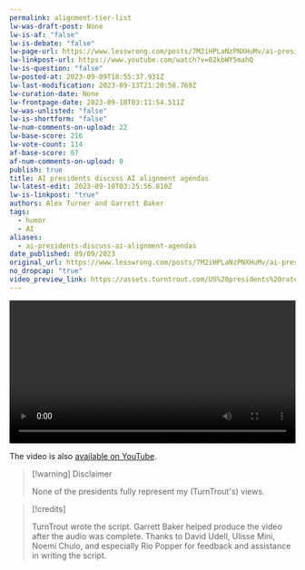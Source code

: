 ```yaml
---
permalink: alignment-tier-list
lw-was-draft-post: None
lw-is-af: "false"
lw-is-debate: "false"
lw-page-url: https://www.lesswrong.com/posts/7M2iHPLaNzPNXHuMv/ai-presidents-discuss-ai-alignment-agendas
lw-linkpost-url: https://www.youtube.com/watch?v=02kbWY5mahQ
lw-is-question: "false"
lw-posted-at: 2023-09-09T18:55:37.931Z
lw-last-modification: 2023-09-13T21:20:58.769Z
lw-curation-date: None
lw-frontpage-date: 2023-09-10T03:11:54.511Z
lw-was-unlisted: "false"
lw-is-shortform: "false"
lw-num-comments-on-upload: 22
lw-base-score: 216
lw-vote-count: 114
af-base-score: 67
af-num-comments-on-upload: 0
publish: true
title: AI presidents discuss AI alignment agendas
lw-latest-edit: 2023-09-10T03:25:56.810Z
lw-is-linkpost: "true"
authors: Alex Turner and Garrett Baker
tags:
  - humor
  - AI
aliases:
  - ai-presidents-discuss-ai-alignment-agendas
date_published: 09/09/2023
original_url: https://www.lesswrong.com/posts/7M2iHPLaNzPNXHuMv/ai-presidents-discuss-ai-alignment-agendas
no_dropcap: "true"
video_preview_link: https://assets.turntrout.com/US%20presidents%20rate%20alignment%20agendas.mp4
---
```


<video controls width="100%">
	<source src="https://assets.turntrout.com/alignment-agendas.mp4" type="video/mp4"/>
</video>

The video is also [available on YouTube](https://www.youtube.com/watch?v=02kbWY5mahQ).

> [!warning] Disclaimer
>
> None of the presidents fully represent my (TurnTrout's) views.

> [!credits]
>
> TurnTrout wrote the script. Garrett Baker helped produce the video after the audio was complete. Thanks to David Udell, Ulisse Mini, Noemi Chulo, and especially Rio Popper for feedback and assistance in writing the script.
